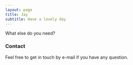 ```yaml
---
layout: page
title: Jay
subtitle: Have a lovely day
---
```


What else do you need?

### Contact

Feel free to get in touch by e-mail if you have any question.
